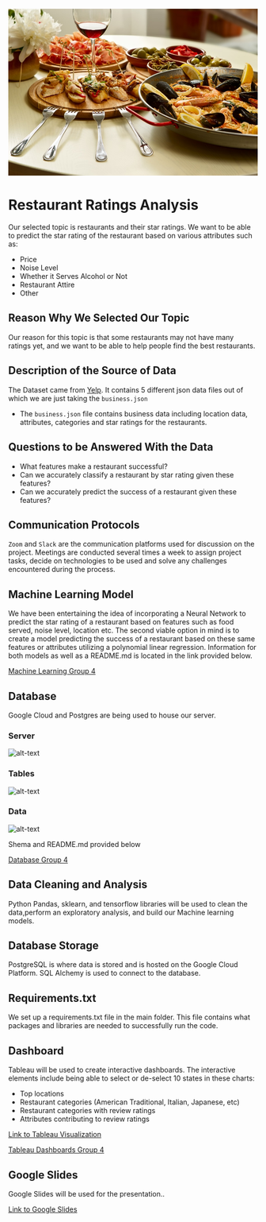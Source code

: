 ![image](https://github.com/abtieku/group4-project/blob/main/Resources/Restaurant.jpg)
# Restaurant Ratings Analysis

Our selected topic is restaurants and their star ratings. We want to be able to predict the star rating of the restaurant based on various attributes such as:

- Price
- Noise Level
- Whether it Serves Alcohol or Not
- Restaurant Attire
- Other

## Reason Why We Selected Our Topic

Our reason for this topic is that some restaurants may not have many ratings yet, and we want to be able to help people find the best restaurants.

## Description of the Source of Data

The Dataset came from [Yelp](https://www.yelp.com/dataset). It contains 5 different json data files out of which we are just taking the ```business.json```
- The ```business.json``` file contains business data including location data, attributes, categories and star ratings for the restaurants.

## Questions to be Answered With the Data

- What features make a restaurant successful?
- Can we accurately classify a restaurant by star rating given these features? 
- Can we accurately predict the success of a restaurant given these features?

## Communication Protocols

```Zoom``` and ```Slack``` are the communication platforms used for discussion on the project. Meetings are conducted several times a week to assign project tasks, decide on technologies to be used and solve any challenges encountered during the process.

## Machine Learning Model

We have been entertaining the idea of incorporating a Neural Network to predict the star rating of a restaurant based on features such as food served, noise level, location etc. The second viable option in mind is to create a model predicting the success of a restaurant based on these same features or attributes utilizing a polynomial linear regression. Information for both models as well as a README.md is located in the link provided below.

[Machine Learning Group 4](https://github.com/abtieku/group4-project/tree/main/Machine_Learning)


## Database

Google Cloud and Postgres are being used to house our server.

### Server
![alt-text](https://github.com/abtieku/group4-project/blob/main/Resources/server.png)

### Tables
![alt-text](https://github.com/abtieku/group4-project/blob/main/Resources/tables.png)

### Data
![alt-text](https://github.com/abtieku/group4-project/blob/main/Resources/data.png)

Shema and README.md provided below

[Database Group 4](https://github.com/abtieku/group4-project/tree/main/Database)

## Data Cleaning and Analysis

Python Pandas, sklearn, and tensorflow libraries will be used to clean the data,perform an exploratory analysis, and build our Machine learning models.

## Database Storage

PostgreSQL is where data is stored and is hosted on the Google Cloud Platform. SQL Alchemy is used to connect to the database.

## Requirements.txt
We set up a requirements.txt file in the main folder. This file contains what packages and libraries are needed to successfully run the code.

## Dashboard

Tableau will be used to create interactive dashboards. The interactive elements include being able to select or de-select 10 states in these charts:

- Top locations
- Restaurant categories (American Traditional, Italian, Japanese, etc) 
- Restaurant categories with review ratings
- Attributes contributing to review ratings

[Link to Tableau Visualization](https://public.tableau.com/profile/shanu.joseph#!/vizhome/RestaurantBusinessAnalysis/Story1?publish=yes)

[Tableau Dashboards Group 4](https://github.com/abtieku/group4-project/tree/shanu_segment2/Dashboard/Tableau)


## Google Slides
Google Slides will be used for the presentation..

[Link to Google Slides](https://docs.google.com/presentation/d/1nr6JvIkOD3UAjcMgdsePUiV51nl8bSs3Si4AMYdGYho/edit#slide=id.gc14ac822ce_1_40)